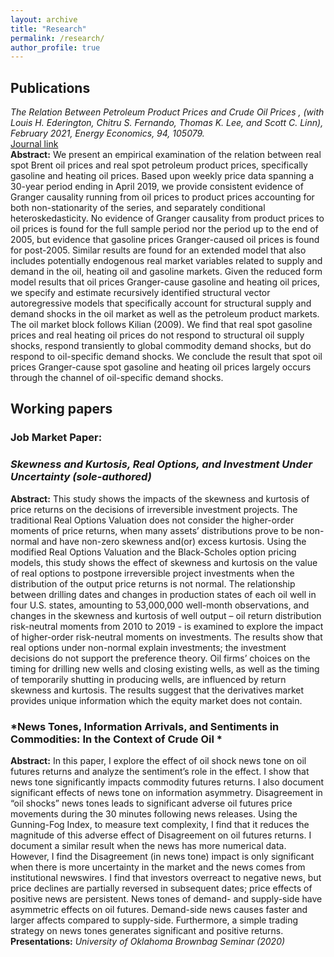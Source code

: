 ```yaml
---
layout: archive
title: "Research"
permalink: /research/
author_profile: true
---
```


<!-- {% if author.googlescholar %}
  You can also find my articles on <u><a href="{{author.googlescholar}}">my Google Scholar profile</a>.</u>
{% endif %}

{% include base_path %}

{% for post in site.publications reversed %}
  {% include archive-single.html %}
{% endfor %} -->

## Publications 
*The Relation Between Petroleum Product Prices and Crude Oil Prices , (with Louis H. Ederington, Chitru S. Fernando, Thomas K. Lee, and Scott C. Linn), February 2021, Energy Economics, 94, 105079.*\
[Journal link](https://doi.org/10.1016/j.eneco.2020.105079)\
**Abstract:** We present an empirical examination of the relation between real spot Brent oil prices and real spot petroleum product prices, specifically gasoline and heating oil prices. Based upon weekly price data spanning a 30-year period ending in April 2019, we provide consistent evidence of Granger causality running from oil prices to product prices accounting for both non-stationarity of the series, and separately conditional heteroskedasticity. No evidence of Granger causality from product prices to oil prices is found for the full sample period nor the period up to the end of 2005, but evidence that gasoline prices Granger-caused oil prices is found for post-2005. Similar results are found for an extended model that also includes potentially endogenous real market variables related to supply and demand in the oil, heating oil and gasoline markets. Given the reduced form model results that oil prices Granger-cause gasoline and heating oil prices, we specify and estimate recursively identified structural vector autoregressive models that specifically account for structural supply and demand shocks in the oil market as well as the petroleum product markets. The oil market block follows Kilian (2009). We find that real spot gasoline prices and real heating oil prices do not respond to structural oil supply shocks, respond transiently to global commodity demand shocks, but do respond to oil-specific demand shocks. We conclude the result that spot oil prices Granger-cause spot gasoline and heating oil prices largely occurs through the channel of oil-specific demand shocks.


## Working papers ###
### Job Market Paper:
### *Skewness and Kurtosis, Real Options, and Investment Under Uncertainty (sole-authored)*
**Abstract:** This study shows the impacts of the skewness and kurtosis of price returns on the decisions of irreversible investment projects. The traditional Real Options Valuation does not consider the higher-order moments of price returns, when many assets’ distributions prove to be non-normal and have non-zero skewness and(or) excess kurtosis. Using the modified Real Options Valuation and the Black-Scholes option pricing models, this study shows the effect of skewness and kurtosis on the value of real options to postpone irreversible project investments when the distribution of the output price returns is not normal. The relationship between drilling dates and changes in production states of each oil well in four U.S. states, amounting to 53,000,000 well-month observations, and changes in the skewness and kurtosis of well output – oil return distribution risk-neutral moments from  2010 to 2019 - is examined to explore the impact of higher-order risk-neutral moments on investments. The results show that real options under non-normal explain investments; the investment decisions do not support the preference theory. Oil firms’ choices on the timing for drilling new wells and closing existing wells, as well as the timing of temporarily shutting in producing wells, are influenced by return skewness and kurtosis. The results suggest that the derivatives market provides unique information which the equity market does not contain.

### *News Tones, Information Arrivals, and Sentiments in Commodities: In the Context of Crude Oil *
**Abstract:** In this paper, I explore the effect of oil shock news tone on oil futures returns and analyze the sentiment’s role in the effect. I show that news tone significantly impacts commodity futures returns. I also document significant effects of news tone on information asymmetry. Disagreement in “oil shocks” news tones leads to significant adverse oil futures price movements during the 30 minutes following news releases. Using the Gunning-Fog Index, to measure text complexity, I find that it reduces the magnitude of this adverse effect of Disagreement on oil futures returns. I document a similar result when the news has more numerical data. However, I find the Disagreement (in news tone) impact is only significant when there is more uncertainty in the market and the news comes from institutional newswires. I find that investors overreact to negative news, but price declines are partially reversed in subsequent dates; price effects of positive news are persistent. News tones of demand- and supply-side have asymmetric effects on oil futures. Demand-side news causes faster and larger affects compared to supply-side. Furthermore, a simple trading strategy on news tones generates significant and positive returns.\
**Presentations:** *University of Oklahoma Brownbag Seminar (2020)*


